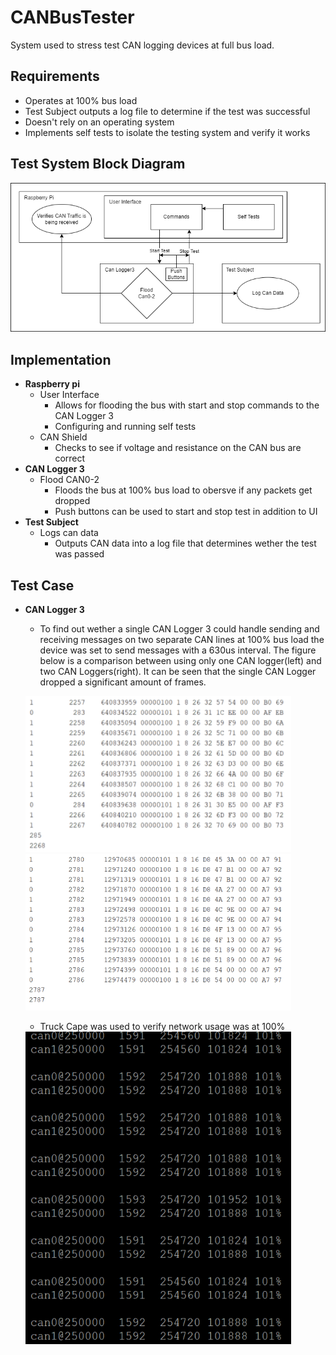# CANBusTester
System used to stress test CAN logging devices at full bus load.

## Requirements
- Operates at 100% bus load
- Test Subject outputs a log file to determine if the test was successful
- Doesn't rely on an operating system
- Implements self tests to isolate the testing system and verify it works

## Test System Block Diagram
![alt text](CANBusTester.drawio.png)

## Implementation
* **Raspberry pi**
  - User Interface
    * Allows for flooding the bus with start and stop commands to the CAN Logger 3
    * Configuring and running self tests
  - CAN Shield
    * Checks to see if voltage and resistance on the CAN bus are correct
* **CAN Logger 3**
  - Flood CAN0-2
    * Floods the bus at 100% bus load to obersve if any packets get dropped
    * Push buttons can be used to start and stop test in addition to UI
* **Test Subject**
  - Logs can data
    * Outputs CAN data into a log file that determines wether the test was passed

## Test Case
* **CAN Logger 3**
  - To find out wether a single CAN Logger 3 could handle sending and receiving messages on two separate CAN lines at 100% bus load the device was set to send messages with a 630us interval. The figure below is a comparison between using only one CAN logger(left) and two CAN Loggers(right). It can be seen that the single CAN Logger dropped a significant amount of frames.

  <img src="figures/CANLogger3SingleTest.png" height="250" width="425"/> <img src="figures/CANLogger3SeparateTest.png" height="250" width="425"/> 
  
  - Truck Cape was used to verify network usage was at 100%

  <img src="figures/busloadMeasurement.png" height="500" width="425"/>
  

